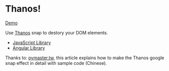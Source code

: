 # Thanos!

[Demo](https://stackblitz.com/edit/ngx-thanos-demo)

Use [Thanos](https://www.google.com/search?q=Thanos) snap to destory your DOM elements.

- [JavaScript Library](./libs/thanos-snap)
- [Angular Library](./libs/ngx-thanos)

Thanks to: [pymaster.tw](https://pymaster.tw/posts/781231-weekend-long-knowledge-google-thanos-effect/?fbclid=IwAR2HAzRVm8AwIhRoE2UtHIfmUP_kc4mAurTakfytzsSVKTDZaA93lFVoscs), this article explains how to make the Thanos google snap effect in detail with sample code (Chinese).
